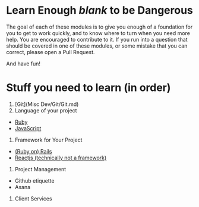 # Learn Enough *blank* to be Dangerous
The goal of each of these modules is to give you enough of a foundation for you to get to work quickly, and to know where to turn when you need more help. You are encouraged to contribute to it. If you run into a question that should be covered in one of these modules, or some mistake that you can correct, please open a Pull Request.

And have fun!

# Stuff you need to learn (in order)
1. [Git](Misc Dev/Git/Git.md)
1. Language of your project
  * [Ruby](Languages/Ruby/Ruby.md)
  * [JavaScript](Languages/JavaScript/JavaScript.md)
1. Framework for Your Project
  * [(Ruby on) Rails](Frameworks/Rails/Rails.md)
  * [Reactjs (technically not a framework)](Frameworks/Reactjs/Reactjs.md)
1. Project Management
  * Github etiquette
  * Asana
1. Client Services
